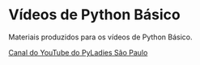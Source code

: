 # Vídeos de Python Básico

<p>Materiais produzidos para os vídeos de Python Básico.</p>

[Canal do YouTube do PyLadies São Paulo](https://www.youtube.com/PyLadiesSaoPaulo)
